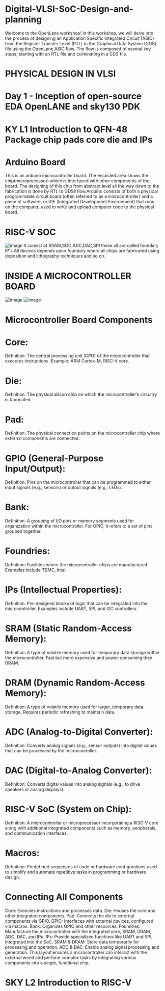 # Digital-VLSI-SoC-Design-and-planning

Welcome to the OpenLane workshop! In this workshop, we will delve into the process of designing an Application Specific Integrated Circuit (ASIC) from the Register Transfer Level (RTL) to the Graphical Data System (GDS) file using the OpenLane ASIC flow. The flow is composed of several key steps, starting with an RTL file and culminating in a GDS file.

# PHYSICAL DESIGN IN VLSI

# Day 1 - Inception of open-source EDA OpenLANE and sky130 PDK

# KY L1 Introduction to QFN-48 Package chip pads core die and IPs
# Arduino Board
This is an arduino microcontroller board. The encircled area shows the chip(microprocessor) which is interfaced with other components of the board. The designing of this chip from abstract level all the way down to the fabrication is done by RTL to GDSll flow.Arduino consists of both a physical programmable circuit board (often referred to as a microcontroller) and a piece of software, or IDE (Integrated Development Environment) that runs on the computer, used to write and upload computer code to the physical board.

# RISC-V SOC

![image](https://github.com/user-attachments/assets/685a8ad3-8b55-4572-8f41-44311c2ce130)
It consist of SRAM,SOC,ADC,DAC,SPI these all are called foundary IP's.All devices depends upon foundary where all chips are fabricated using deposition and lithography techniques and so on.

# INSIDE A MICROCONTROLLER BOARD
![image](https://github.com/user-attachments/assets/ca774362-62fb-482d-8a28-62d9a1d8bd44)
![image](https://github.com/user-attachments/assets/c71640b5-d605-4280-89e7-7c98e1a280a0)

# Microcontroller Board Components
# Core:
Definition: The central processing unit (CPU) of the microcontroller that executes instructions. Example: ARM Cortex-M, RISC-V core. 
# Die:
Definition: The physical silicon chip on which the microcontroller’s circuitry is fabricated.
# Pad:
Definition: The physical connection points on the microcontroller chip where external components are connected.

# GPIO (General-Purpose Input/Output):
Definition: Pins on the microcontroller that can be programmed to either input signals (e.g., sensors) or output signals (e.g., LEDs).

# Bank:
Definition: A grouping of I/O pins or memory segments used for organization within the microcontroller. For GPIO, it refers to a set of pins grouped together.

# Foundries:
Definition: Facilities where the microcontroller chips are manufactured. Examples include TSMC, Intel.

# IPs (Intellectual Properties):
Definition: Pre-designed blocks of logic that can be integrated into the microcontroller. Examples include UART, SPI, and I2C controllers.

# SRAM (Static Random-Access Memory):
Definition: A type of volatile memory used for temporary data storage within the microcontroller. Fast but more expensive and power-consuming than DRAM.

# DRAM (Dynamic Random-Access Memory):
Definition: A type of volatile memory used for larger, temporary data storage. Requires periodic refreshing to maintain data.

# ADC (Analog-to-Digital Converter):
Definition: Converts analog signals (e.g., sensor outputs) into digital values that can be processed by the microcontroller.

# DAC (Digital-to-Analog Converter):
Definition: Converts digital values into analog signals (e.g., to drive speakers or analog displays).

# RISC-V SoC (System on Chip):
Definition: A microcontroller or microprocessor incorporating a RISC-V core along with additional integrated components such as memory, peripherals, and communication interfaces.

# Macros:
Definition: Predefined sequences of code or hardware configurations used to simplify and automate repetitive tasks in programming or hardware design.

# Connecting All Components
Core: Executes instructions and processes data. Die: Houses the core and other integrated components. Pad: Connects the die to external components via GPIO. GPIO: Interfaces with external devices, configured via macros. Bank: Organizes GPIO and other resources. Foundries: Manufacture the microcontroller with the integrated core, SRAM, DRAM, ADC, DAC, and IPs. IPs: Provide specialized functions like UART and SPI, integrated into the SoC. SRAM & DRAM: Store data temporarily for processing and operation. ADC & DAC: Enable analog signal processing and generation. This layout ensures a microcontroller can interact with the external world and perform complex tasks by integrating various components into a single, functional chip.

# SKY L2 Introduction to RISC-V













































































